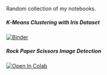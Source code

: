 Random collection of my notebooks. 

##### K-Means Clustering with Iris Dataset 
[![Binder](https://mybinder.org/badge_logo.svg)](https://mybinder.org/v2/gh/jerichosiahaya/my-notebooks/master?filepath=k-means%20clustering%20using%20iris%20dataset%2FClustering%20using%20Iris%20dataset.ipynb)

##### Rock Paper Scissors Image Detection
[![Open In Colab](https://colab.research.google.com/assets/colab-badge.svg)](https://colab.research.google.com/github/jerichosiahaya/my-notebooks/blob/master/rock%20paper%20scissors%20image%20detection%20with%20knn/Rock%20Paper%20Scissors%20Image%20Detection%20with%20KNN.ipynb)
